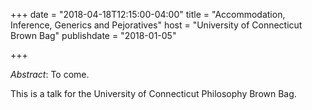 +++
date = "2018-04-18T12:15:00-04:00"
title = "Accommodation, Inference, Generics and Pejoratives"
host = "University of Connecticut Brown Bag"
publishdate = "2018-01-05"

+++

*Abstract*: To come.

This is a talk for the University of Connecticut Philosophy Brown Bag.